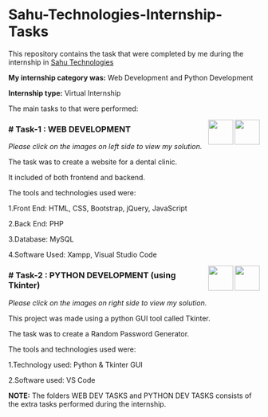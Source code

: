 # Sahu-Technologies-Internship-Tasks

This repository contains the task that were completed by me during the internship in [Sahu Technologies](https://www.sahutechnologies.com/)

**My internship category was:** Web Development and Python Development

**Internship type:** Virtual Internship

The main tasks to that were performed:

[<img align = right height = 50 width = 50 src = https://cdn.iconscout.com/icon/free/png-64/github-31-72535.png>](https://github.com/dhanno03/Sahu-Technologies-Internship-Tasks/tree/main/MAIN%20PROJECT%20TASK/denteur)
[<img align = right height = 50 width = 50 src = https://cdn.iconscout.com/icon/free/png-64/youtube-1946324-1646408.png>](https://www.youtube.com/watch?v=5oKgZHR_5y0)

### # Task-1 : WEB DEVELOPMENT
_Please click on the images on left side to view my solution._

The task was to create a website for a dental clinic.

It included of both frontend and backend.

The tools and technologies used were:

1.Front End: HTML, CSS, Bootstrap, jQuery, JavaScript

2.Back End: PHP

3.Database: MySQL

4.Software Used: Xampp, Visual Studio Code

[<img align = right height = 50 width = 50 src = https://cdn.iconscout.com/icon/free/png-64/github-31-72535.png>](https://github.com/dhanno03/Sahu-Technologies-Internship-Tasks/blob/main/MAIN%20PROJECT%20TASK/Python%20program%20to%20generate%20random.py)
[<img align = right height = 50 width = 50 src = https://cdn.iconscout.com/icon/free/png-64/youtube-1946324-1646408.png>](https://www.youtube.com/watch?v=QGPmm3_TPlI)

### # Task-2 : PYTHON DEVELOPMENT (using Tkinter)
_Please click on the images on right side to view my solution._

This project was made using a python GUI tool called Tkinter.

The task was to create a Random Password Generator.

The tools and technologies used were:

1.Technology used: Python & Tkinter GUI

2.Software used: VS Code



    

**NOTE:** The folders WEB DEV TASKS and PYTHON DEV TASKS consists of the extra tasks performed during the internship.
